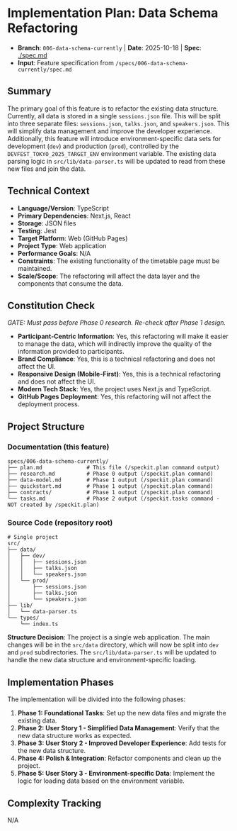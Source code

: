 # Implementation Plan: Data Schema Refactoring

- **Branch**: `006-data-schema-currently` | **Date**: 2025-10-18 | **Spec**: [./spec.md](./spec.md)
- **Input**: Feature specification from `/specs/006-data-schema-currently/spec.md`

## Summary

The primary goal of this feature is to refactor the existing data structure. Currently, all data is stored in a single `sessions.json` file. This will be split into three separate files: `sessions.json`, `talks.json`, and `speakers.json`. This will simplify data management and improve the developer experience. Additionally, this feature will introduce environment-specific data sets for development (`dev`) and production (`prod`), controlled by the `DEVFEST_TOKYO_2025_TARGET_ENV` environment variable. The existing data parsing logic in `src/lib/data-parser.ts` will be updated to read from these new files and join the data.

## Technical Context

- **Language/Version**: TypeScript
- **Primary Dependencies**: Next.js, React
- **Storage**: JSON files
- **Testing**: Jest
- **Target Platform**: Web (GitHub Pages)
- **Project Type**: Web application
- **Performance Goals**: N/A
- **Constraints**: The existing functionality of the timetable page must be maintained.
- **Scale/Scope**: The refactoring will affect the data layer and the components that consume the data.

## Constitution Check

_GATE: Must pass before Phase 0 research. Re-check after Phase 1 design._

- **Participant-Centric Information**: Yes, this refactoring will make it easier to manage the data, which will indirectly improve the quality of the information provided to participants.
- **Brand Compliance**: Yes, this is a technical refactoring and does not affect the UI.
- **Responsive Design (Mobile-First)**: Yes, this is a technical refactoring and does not affect the UI.
- **Modern Tech Stack**: Yes, the project uses Next.js and TypeScript.
- **GitHub Pages Deployment**: Yes, this refactoring will not affect the deployment process.

## Project Structure

### Documentation (this feature)

```
specs/006-data-schema-currently/
├── plan.md              # This file (/speckit.plan command output)
├── research.md          # Phase 0 output (/speckit.plan command)
├── data-model.md        # Phase 1 output (/speckit.plan command)
├── quickstart.md        # Phase 1 output (/speckit.plan command)
├── contracts/           # Phase 1 output (/speckit.plan command)
└── tasks.md             # Phase 2 output (/speckit.tasks command - NOT created by /speckit.plan)
```

### Source Code (repository root)

```
# Single project
src/
├── data/
│   ├── dev/
│   │   ├── sessions.json
│   │   ├── talks.json
│   │   └── speakers.json
│   └── prod/
│       ├── sessions.json
│       ├── talks.json
│       └── speakers.json
├── lib/
│   └── data-parser.ts
└── types/
    └── index.ts
```

**Structure Decision**: The project is a single web application. The main changes will be in the `src/data` directory, which will now be split into `dev` and `prod` subdirectories. The `src/lib/data-parser.ts` will be updated to handle the new data structure and environment-specific loading.

## Implementation Phases

The implementation will be divided into the following phases:

1.  **Phase 1: Foundational Tasks**: Set up the new data files and migrate the existing data.
2.  **Phase 2: User Story 1 - Simplified Data Management**: Verify that the new data structure works as expected.
3.  **Phase 3: User Story 2 - Improved Developer Experience**: Add tests for the new data structure.
4.  **Phase 4: Polish & Integration**: Refactor components and clean up the project.
5.  **Phase 5: User Story 3 - Environment-specific Data**: Implement the logic for loading data based on the environment variable.

## Complexity Tracking

N/A
